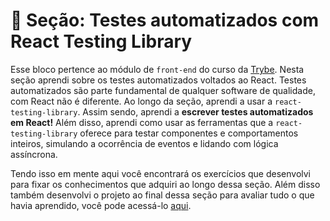 # :paperclip: Seção: Testes automatizados com React Testing Library

Esse bloco pertence ao módulo de `front-end` do curso da [Trybe](https://www.betrybe.com/). Nesta seção aprendi sobre os testes automatizados voltados ao React. Testes automatizados são parte fundamental de qualquer software de qualidade, com React não é diferente. Ao longo da seção, aprendi a usar a `react-testing-library`. Assim sendo, aprendi a **escrever testes automatizados em React!** Além disso, aprendi como usar as ferramentas que a `react-testing-library` oferece para testar componentes e comportamentos inteiros, simulando a ocorrência de eventos e lidando com lógica assíncrona.

Tendo isso em mente aqui você encontrará os exercícios que desenvolvi para fixar os conhecimentos que adquiri ao longo dessa seção. Além disso também desenvolvi o projeto ao final dessa seção para avaliar tudo o que havia aprendido, você pode acessá-lo [aqui](https://github.com/pedrohxiv/react-testing-library).

